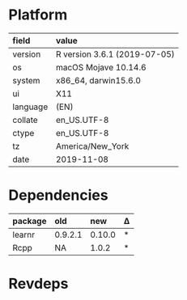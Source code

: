 # Platform

|field    |value                        |
|:--------|:----------------------------|
|version  |R version 3.6.1 (2019-07-05) |
|os       |macOS Mojave 10.14.6         |
|system   |x86_64, darwin15.6.0         |
|ui       |X11                          |
|language |(EN)                         |
|collate  |en_US.UTF-8                  |
|ctype    |en_US.UTF-8                  |
|tz       |America/New_York             |
|date     |2019-11-08                   |

# Dependencies

|package |old     |new    |Δ  |
|:-------|:-------|:------|:--|
|learnr  |0.9.2.1 |0.10.0 |*  |
|Rcpp    |NA      |1.0.2  |*  |

# Revdeps

